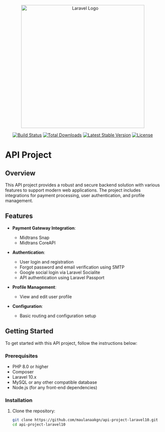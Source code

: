 <p align="center"><a href="https://laravel.com" target="_blank"><img src="https://raw.githubusercontent.com/laravel/art/master/logo-lockup/5%20SVG/2%20CMYK/1%20Full%20Color/laravel-logolockup-cmyk-red.svg" width="400" alt="Laravel Logo"></a></p>

<p align="center">
<a href="https://github.com/laravel/framework/actions"><img src="https://github.com/laravel/framework/workflows/tests/badge.svg" alt="Build Status"></a>
<a href="https://packagist.org/packages/laravel/framework"><img src="https://img.shields.io/packagist/dt/laravel/framework" alt="Total Downloads"></a>
<a href="https://packagist.org/packages/laravel/framework"><img src="https://img.shields.io/packagist/v/laravel/framework" alt="Latest Stable Version"></a>
<a href="https://packagist.org/packages/laravel/framework"><img src="https://img.shields.io/packagist/l/laravel/framework" alt="License"></a>
</p>

# API Project

## Overview

This API project provides a robust and secure backend solution with various features to support modern web applications. The project includes integrations for payment processing, user authentication, and profile management.

## Features

- **Payment Gateway Integration**:
  - Midtrans Snap
  - Midtrans CoreAPI

- **Authentication**:
  - User login and registration
  - Forgot password and email verification using SMTP
  - Google social login via Laravel Socialite
  - API authentication using Laravel Passport

- **Profile Management**:
  - View and edit user profile

- **Configuration**:
  - Basic routing and configuration setup

## Getting Started

To get started with this API project, follow the instructions below:

### Prerequisites

- PHP 8.0 or higher
- Composer
- Laravel 10.x
- MySQL or any other compatible database
- Node.js (for any front-end dependencies)

### Installation

1. Clone the repository:
   ```bash
   git clone https://github.com/maulanaakgn/api-project-laravel10.git
   cd api-project-laravel10

